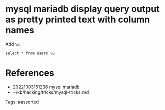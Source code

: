 # mysql mariadb display query output as pretty printed text with column names
Add `\G`
```
select * from users \G
```

# References
- [20221003151236](/zet/20221003151236/README.md) mysql mariadb
- ~/kb/hacking/tricks/mysql-tricks.md

Tags:
    #assorted
